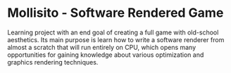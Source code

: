 Mollisito - Software Rendered Game 
===

Learning project with an end goal of creating a full game with old-school aesthetics. Its main purpose is learn how to write a software renderer from almost a scratch that will run entirely on CPU, which opens many opportunities for gaining knowledge about various optimization and graphics rendering techniques.
